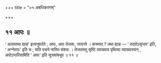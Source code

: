 +++
title = "०५ अबधिकरणम्"

+++

## ११ आपः ॥

‘ अतस्तथा ह्याह’ इत्यनुवर्तते ; आपः, अतः तेजसः, जायन्ते । कस्मात् ? तथा ह्याह — ‘ तदपोऽसृजत’ इति, ‘ अग्नेरापः’ इति च ; सति वचने नास्ति संशयः । तेजसस्तु सृष्टिं व्याख्याय पृथिव्या व्याख्यास्यन् , अपोऽन्तरियामिति ‘ आपः’ इति सूत्रयांबभूव ॥ ११ ॥
